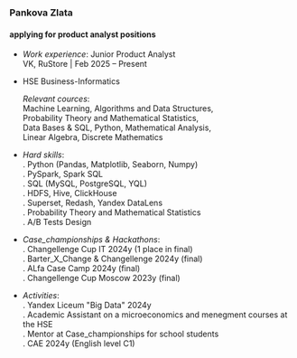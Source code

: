 ### Pankova Zlata 
#### applying for product analyst positions
- *Work experience*: 
  Junior Product Analyst  
  VK, RuStore | Feb 2025 – Present
  
- HSE Business-Informatics  
    
  *Relevant cources*:  
  Machine Learning, Algorithms and Data Structures,  
  Probability Theory and Mathematical Statistics,  
  Data Bases & SQL, Python, Mathematical Analysis,  
  Linear Algebra, Discrete Mathematics
    
- *Hard skills*:  
  . Python (Pandas, Matplotlib, Seaborn, Numpy)  
  . PySpark, Spark SQL  
  . SQL (MySQL,  PostgreSQL, YQL)  
  . HDFS, Hive, ClickHouse  
  . Superset, Redash, Yandex DataLens  
  . Probability Theory and Mathematical Statistics  
  . A/B Tests Design  

- *Case_championships & Hackathons*:  
  . Changellenge Cup IT 2024y (1 place in final)  
  . Barter_X_Change & Changellenge 2024y (final)  
  . ALfa Case Camp 2024y (final)  
  . Changellenge  Cup Moscow 2023y (final)
  
- *Activities*:  
  . Yandex Liceum "Big Data" 2024y  
  . Academic Assistant on a microeconomics and menegment courses at the HSE  
  . Mentor at Case_championships for school students  
  . CAE 2024y (English level C1)  
